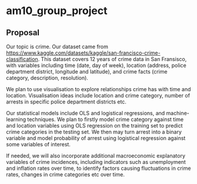 # am10_group_project

## Proposal

Our topic is crime. Our dataset came from <https://www.kaggle.com/datasets/kaggle/san-francisco-crime-classification>. This dataset covers 12 years of crime data in San Fransisco, with variables including time (date, day of week), location (address, police department district, longitude and latitude), and crime facts (crime category, description, resolution). 

We plan to use visualisation to explore relationships crime has with time and location. Visualisation ideas include location and crime category, number of arrests in specific police department districts etc. 

Our statistical models include OLS and logistical regressions, and machine-learning techniques. We plan to firstly model crime category against time and location variables using OLS regression on the training set to predict crime categories in the testing set. We then may turn arrest into a binary variable and model probability of arrest using logistical regression against some variables of interest.

If needed, we will also incorporate additional macroeconomic explanatory variables of crime incidences, including indicators such as unemployment and inflation rates over time, to identify factors causing fluctuations in crime rates, changes in crime categories etc over time. 
